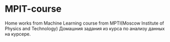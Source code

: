 # MPIT-course
Home works from Machine Learning course from MPTI(Moscow Institute of Physics and Technology)
Домашния задания из курса по анализу данных на курсере.
